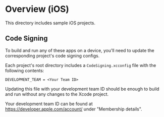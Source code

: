 # Overview (iOS)

This directory includes sample iOS projects.

## Code Signing

To build and run any of these apps on a device, you'll need to update the 
corresponding project's code signing configs.

Each project's root directory includes a `CodeSigning.xcconfig` file with the
following contents:

```
DEVELOPMENT_TEAM = <Your Team ID>
```

Updating this file with your development team ID should be enough to build and
run without any changes to the Xcode project. 

Your development team ID can be found at https://developer.apple.com/account/
under "Membership details".
